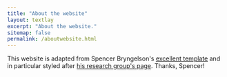 ```yaml
---
title: "About the website"
layout: textlay
excerpt: "About the website."
sitemap: false
permalink: /aboutwebsite.html
---
```


This website is adapted from Spencer Bryngelson's [excellent template](https://github.com/sbryngelson/academic-website-template) and in particular styled after [his research group's page](https://github.com/comp-physics/comp-physics.github.io). Thanks, Spencer!
